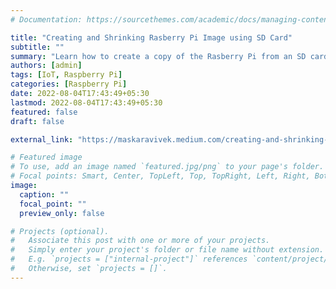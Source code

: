 ```yaml
---
# Documentation: https://sourcethemes.com/academic/docs/managing-content/

title: "Creating and Shrinking Rasberry Pi Image using SD Card"
subtitle: ""
summary: "Learn how to create a copy of the Rasberry Pi from an SD card and shrink it"
authors: [admin]
tags: [IoT, Raspberry Pi]
categories: [Raspberry Pi]
date: 2022-08-04T17:43:49+05:30
lastmod: 2022-08-04T17:43:49+05:30
featured: false
draft: false

external_link: "https://maskaravivek.medium.com/creating-and-shrinking-bootable-for-rasberry-pi-image-from-sd-card-d9355cb29ee8"

# Featured image
# To use, add an image named `featured.jpg/png` to your page's folder.
# Focal points: Smart, Center, TopLeft, Top, TopRight, Left, Right, BottomLeft, Bottom, BottomRight.
image:
  caption: ""
  focal_point: ""
  preview_only: false

# Projects (optional).
#   Associate this post with one or more of your projects.
#   Simply enter your project's folder or file name without extension.
#   E.g. `projects = ["internal-project"]` references `content/project/deep-learning/index.md`.
#   Otherwise, set `projects = []`.
---
```

